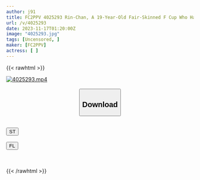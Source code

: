 ```yaml
---
author: j91
title: FC2PPV 4025293 Rin-Chan, A 19-Year-Old Fair-Skinned F Cup Who Has Just Become A JD, Looks Like A Korean Idol. I Thought She Was Pure And Innocent… 120 Points For Blowjob And Cowgirl! At The End, “I Have A Boyfriend, But Please Cum Inside Me♥” [cen]
url: /v/4025293
date: 2023-11-17T01:20:00Z
image: "4025293.jpg"
tags: [Uncensored, ]
maker: [FC2PPV]
actress: [ ]
---
```



{{< rawhtml >}}

<div class="video" data-videoid="b1Dv8oOBZrcK71">
    <a href="javascript:;">
        <img src="/v/4025293/4025293.jpg" width="WIDTH" height="HEIGHT" alt="4025293.mp4" loading="lazy">
    </a>
</div>

<script type="text/javascript" src="https://j91.asia/asset/on-demand-st.js"></script>

<br>
  <link rel="stylesheet" href="https://j91.asia/asset/bs5.css">
  
  <center>
  <button class="btn btn-primary" type="button" data-bs-toggle="collapse" data-bs-target=".multi-collapse" aria-expanded="false" aria-controls="multiCollapseExample1 multiCollapseExample2"><h2>Download</h2></button></center>
</p>
<div class="row">
  <div class="col">
    <div class="collapse multi-collapse" id="multiCollapseExample1">
      <div class="card card-body">
	      	      <br>
<div class="buttons">  
<a href="https://streamtape.to/v/b1Dv8oOBZrcK71" target="_blank"><button class="btn-hover color-3"><i class="fa fa-download"></i> ST</button></a></div>
    </div>
  </div>
</div>
  <div class="col">
    <div class="collapse multi-collapse" id="multiCollapseExample2">
      <div class="card card-body">
	      <br>
<div class="buttons">
    <a href="https://filelions.site/f/1i9b27qf2c03" target="_blank"><button class="btn-hover color-9"><i class="fa fa-download"></i> FL</button></a></div>
<br><br>
      </div>
    </div>
  </div>
</div>

{{< /rawhtml >}}
